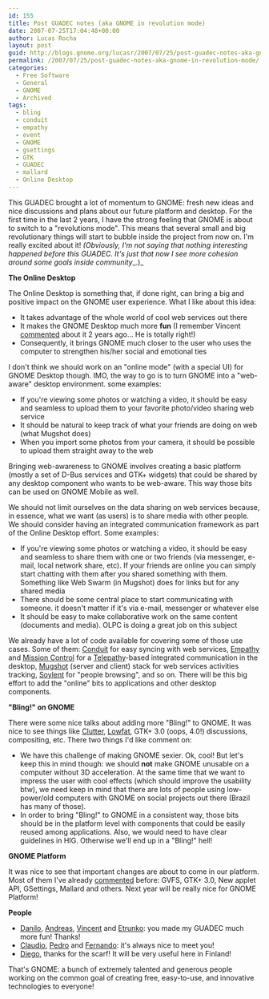 ```yaml
---
id: 155
title: Post GUADEC notes (aka GNOME in revolution mode)
date: 2007-07-25T17:04:48+00:00
author: Lucas Rocha
layout: post
guid: http://blogs.gnome.org/lucasr/2007/07/25/post-guadec-notes-aka-gnome-in-revolution-mode/
permalink: /2007/07/25/post-guadec-notes-aka-gnome-in-revolution-mode/
categories:
  - Free Software
  - General
  - GNOME
  - Archived
tags:
  - bling
  - conduit
  - empathy
  - event
  - GNOME
  - gsettings
  - GTK
  - GUADEC
  - mallard
  - Online Desktop
---
```

This GUADEC brought a lot of momentum to GNOME: fresh new ideas and nice
discussions and plans about our future platform and desktop. For the first time
in the last 2 years, I have the strong feeling that GNOME is about to switch to
a "revolutions mode". This means that several small and big revolutionary
things will start to bubble inside the project from now on. I'm really excited
about it! _(Obviously, I'm not saying that nothing interesting happened before
this GUADEC. It's just that now I see more cohesion around some goals_
_inside community__.)_

**The Online Desktop**

The Online Desktop is something that, if done right, can bring a big and
positive impact on the GNOME user experience. What I like about this idea:

  * It takes advantage of the whole world of cool web services out there
  * It makes the GNOME Desktop much more **fun** (I remember Vincent
  [commented](http://www.vuntz.net/journal/2005/10/19/328-make-it-fun)
  about it 2 years ago&#8230; He is totally right!)
  * Consequently, it brings GNOME much closer to the user who uses the computer
  to strengthen his/her social and emotional ties

I don't think we should work on an "online mode" (with a special UI) for GNOME
Desktop though. IMO, the way to go is to turn GNOME into a "web-aware" desktop
environment. some examples:

  * If you're viewing some photos or watching a video, it should be easy and
  seamless to upload them to your favorite photo/video sharing web service
  * It should be natural to keep track of what your friends are doing on web
  (what Mugshot does)
  * When you import some photos from your camera, it should be possible to
  upload them straight away to the web

Bringing web-awareness to GNOME involves creating a basic platform (mostly a
set of D-Bus services and GTK+ widgets) that could be shared by any
desktop component who wants to be web-aware. This way those bits can be used on
GNOME Mobile as well.

We should not limit ourselves on the data sharing on web services because, in
essence, what we want (as users) is to share media with other people. We should
consider having an integrated communication framework as part of the Online
Desktop effort. Some examples:

  * If you're viewing some photos or watching a video, it should be easy and
  seamless to share them with one or two friends (via messenger, e-mail, local
  network share, etc). If your friends are online you can simply start
  chatting with them after you shared something with them. Something like Web
  Swarm (in Mugshot) does for links but for any shared media
  * There should be some central place to start communicating with someone. it
  doesn't matter if it's via e-mail, messenger or whatever else
  * It should be easy to make collaborative work on the same content (documents
  and media). OLPC is doing a great job on this subject

We already have a lot of code available for covering some of those use cases.
Some of them: [Conduit](http://www.conduit-project.org/) for easy syncing with
web services, [Empathy](http://live.gnome.org/Empathy) and [Mission
Control](http://mission-control.sourceforge.net/) for a
[Telepathy](http://telepathy.freedesktop.org)-based integrated communication in
the desktop, [Mugshot](http://developer.mugshot.org/wiki/Mugshot_Project)
(server and client) stack for web services activities tracking,
[Soylent](http://live.gnome.org/Soylent) for "people browsing", and so on.
There will be this big effort to add the "online" bits to applications and
other desktop components.

**"Bling!" on GNOME**

There were some nice talks about adding more "Bling!" to GNOME. It was nice to
see things like [Clutter](http://clutter-project.org/),
[Lowfat](http://macslow.thepimp.net/?page_id=18), GTK+ 3.0 (oops, 4.0!)
discussions, compositing, etc. There two things I'd like comment on:

  * We have this challenge of making GNOME sexier. Ok, cool! But let's keep
  this in mind though: we should **not** make GNOME unusable on a computer
  without 3D acceleration. At the same time that we want to impress the user
  with cool effects (which should improve the usability btw), we need keep in
  mind that there are lots of people using low-power/old computers with GNOME
  on social projects out there (Brazil has many of those).
  * In order to bring "Bling!" to GNOME in a consistent way, those bits should
  be in the platform level with components that could be easily reused among
  applications. Also, we would need to have clear guidelines in HIG. Otherwise
  we'll end up in a "Bling!" hell!

**GNOME Platform**

It was nice to see that important changes are about to come in our platform.
Most of them I've already
[commented](http://blogs.gnome.org/lucasr/2007/07/01/on-gnome-222-the-rise-of-a-revamped-platform-and-desktop/)
before: GVFS, GTK+ 3.0, New applet API, GSettings, Mallard and others. Next
year will be really nice for GNOME Platform!

**People**

  * [Danilo](http://danilo.segan.org/),
  [Andreas](http://www.andreasn.se/blog/), [Vincent](http://www.vuntz.net/) and
  [Etrunko](http://etrunko.blogspot.com/): you made my GUADEC much more fun!
  Thanks!
  * [Claudio](http://www.gnome.org/~csaavedra/news.html),
  [Pedro](http://blogs.gnome.org/pvillavi) and
  [Fernando](http://blogs.gnome.org/fsmw): it's always nice to meet you!
  * [Diego](http://blogs.gnome.org/diegoe), thanks for the scarf! It will be
  very useful here in Finland!

That's GNOME: a bunch of extremely talented and generous people working on the
common goal of creating free, easy-to-use, and innovative technologies to
everyone!
